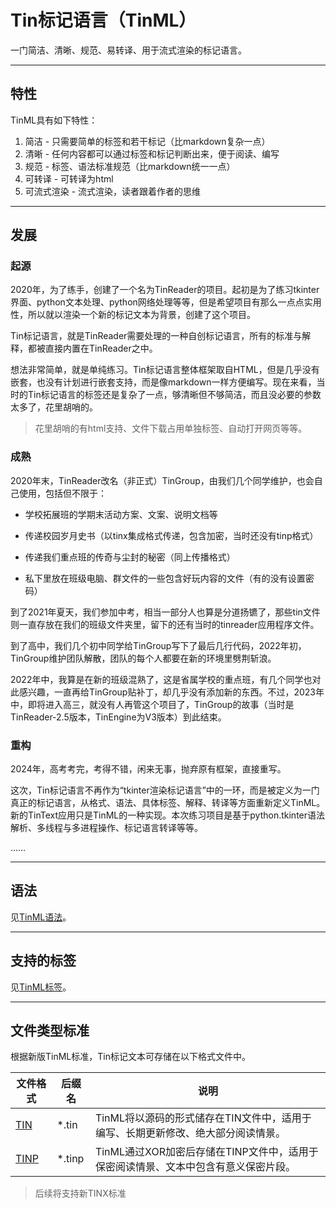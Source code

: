 # Tin标记语言（TinML）

一门简洁、清晰、规范、易转译、用于流式渲染的标记语言。

---

## 特性

TinML具有如下特性：

1. 简洁 - 只需要简单的标签和若干标记（比markdown复杂一点）
2. 清晰 - 任何内容都可以通过标签和标记判断出来，便于阅读、编写
3. 规范 - 标签、语法标准规范（比markdown统一一点）
4. 可转译 - 可转译为html
5. 可流式渲染 - 流式渲染，读者跟着作者的思维

---

## 发展

### 起源

2020年，为了练手，创建了一个名为TinReader的项目。起初是为了练习tkinter界面、python文本处理、python网络处理等等，但是希望项目有那么一点点实用性，所以就以渲染一个新的标记文本为背景，创建了这个项目。

Tin标记语言，就是TinReader需要处理的一种自创标记语言，所有的标准与解释，都被直接内置在TinReader之中。

想法非常简单，就是单纯练习。Tin标记语言整体框架取自HTML，但是几乎没有嵌套，也没有计划进行嵌套支持，而是像markdown一样方便编写。现在来看，当时的Tin标记语言的标签还是复杂了一点，够清晰但不够简洁，而且没必要的参数太多了，花里胡哨的。

> 花里胡哨的有html支持、文件下载占用单独标签、自动打开网页等等。

### 成熟

2020年末，TinReader改名（非正式）TinGroup，由我们几个同学维护，也会自己使用，包括但不限于：

- 学校拓展班的学期末活动方案、文案、说明文档等

- 传递校园岁月史书（以tinx集成格式传递，包含加密，当时还没有tinp格式）

- 传递我们重点班的传奇与尘封的秘密（同上传播格式）

- 私下里放在班级电脑、群文件的一些包含好玩内容的文件（有的没有设置密码）

到了2021年夏天，我们参加中考，相当一部分人也算是分道扬镳了，那些tin文件则一直存放在我们的班级文件夹里，留下的还有当时的tinreader应用程序文件。

到了高中，我们几个初中同学给TinGroup写下了最后几行代码，2022年初，TinGroup维护团队解散，团队的每个人都要在新的环境里劈荆斩浪。

2022年中，我算是在新的班级混熟了，这是省属学校的重点班，有几个同学也对此感兴趣，一直再给TinGroup贴补丁，却几乎没有添加新的东西。不过，2023年中，即将进入高三，就没有人再管这个项目了，TinGroup的故事（当时是TinReader-2.5版本，TinEngine为V3版本）到此结束。

### 重构

2024年，高考考完，考得不错，闲来无事，抛弃原有框架，直接重写。

这次，Tin标记语言不再作为“tkinter渲染标记语言”中的一环，而是被定义为一门真正的标记语言，从格式、语法、具体标签、解释、转译等方面重新定义TinML。新的TinText应用只是TinML的一种实现。本次练习项目是基于python.tkinter语法解析、多线程与多进程操作、标记语言转译等等。

……

---

## 语法

见[TinML语法](gram)。

---

## 支持的标签

见[TinML标签](tags)。

---

## 文件类型标准

根据新版TinML标准，Tin标记文本可存储在以下格式文件中。

| 文件格式             | 后缀名     | 说明                                                                          |
| ---------------- | ------- | --------------------------------------------------------------------------- |
| [TIN](fileTIN)   | \*.tin  | TinML将以源码的形式储存在TIN文件中，适用于编写、长期更新修改、绝大部分阅读情景。                                |
| [TINP](fileTINP) | \*.tinp | TinML通过XOR加密后存储在TINP文件中，适用于保密阅读情景、文本中包含有意义保密片段。 |

> 后续将支持新TINX标准

